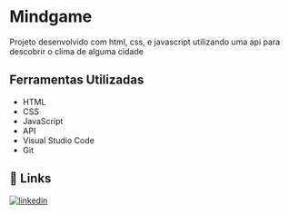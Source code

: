 
# Mindgame

Projeto desenvolvido com html, css, e javascript utilizando uma api para descobrir o clima de alguma cidade
## Ferramentas Utilizadas

- HTML
- CSS
- JavaScript
- API
- Visual Studio Code
- Git


## 🔗 Links

[![linkedin](https://img.shields.io/badge/linkedin-0A66C2?style=for-the-badge&logo=linkedin&logoColor=white)](https://www.linkedin.com/in/victor-gimenez-5b486a240/)

